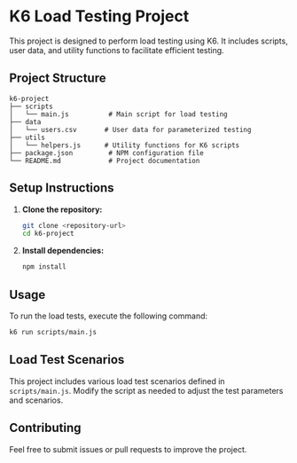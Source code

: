 # K6 Load Testing Project

This project is designed to perform load testing using K6. It includes scripts, user data, and utility functions to facilitate efficient testing.

## Project Structure

```
k6-project
├── scripts
│   └── main.js          # Main script for load testing
├── data
│   └── users.csv       # User data for parameterized testing
├── utils
│   └── helpers.js      # Utility functions for K6 scripts
├── package.json         # NPM configuration file
└── README.md            # Project documentation
```

## Setup Instructions

1. **Clone the repository:**
   ```bash
   git clone <repository-url>
   cd k6-project
   ```

2. **Install dependencies:**
   ```bash
   npm install
   ```

## Usage

To run the load tests, execute the following command:

```bash
k6 run scripts/main.js
```

## Load Test Scenarios

This project includes various load test scenarios defined in `scripts/main.js`. Modify the script as needed to adjust the test parameters and scenarios.

## Contributing

Feel free to submit issues or pull requests to improve the project.